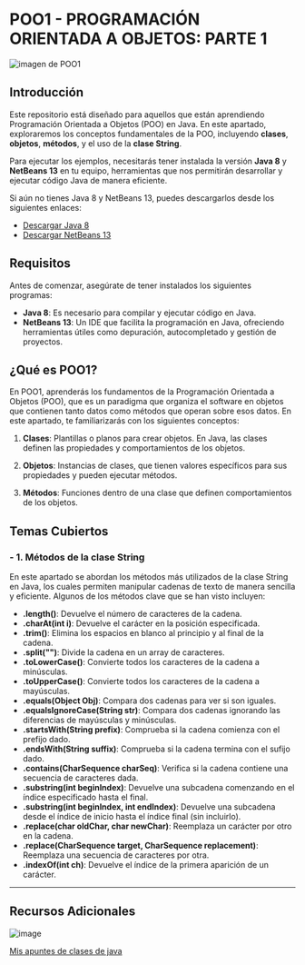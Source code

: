 # POO1 - PROGRAMACIÓN ORIENTADA A OBJETOS: PARTE 1

![imagen de POO1](https://res.cloudinary.com/pym/image/upload/c_scale,f_auto,q_auto,w_1200/v1/series/fundamentos-java-poo)

## Introducción
Este repositorio está diseñado para aquellos que están aprendiendo Programación Orientada a Objetos (POO) en Java. En este apartado, exploraremos los conceptos fundamentales de la POO, incluyendo **clases**, **objetos**, **métodos**, y el uso de la **clase String**.

Para ejecutar los ejemplos, necesitarás tener instalada la versión **Java 8** y **NetBeans 13** en tu equipo, herramientas que nos permitirán desarrollar y ejecutar código Java de manera eficiente.

Si aún no tienes Java 8 y NetBeans 13, puedes descargarlos desde los siguientes enlaces:
* [Descargar Java 8](https://www.oracle.com/java/technologies/downloads/#java8)
* [Descargar NetBeans 13](https://netbeans.apache.org/front/main/download/index.html)

## Requisitos

Antes de comenzar, asegúrate de tener instalados los siguientes programas:
* **Java 8**: Es necesario para compilar y ejecutar código en Java.
* **NetBeans 13**: Un IDE que facilita la programación en Java, ofreciendo herramientas útiles como depuración, autocompletado y gestión de proyectos.


## ¿Qué es POO1?

En POO1, aprenderás los fundamentos de la Programación Orientada a Objetos (POO), que es un paradigma que organiza el software en objetos que contienen tanto datos como métodos que operan sobre esos datos. En este apartado, te familiarizarás con los siguientes conceptos:

1. **Clases**: Plantillas o planos para crear objetos. En Java, las clases definen las propiedades y comportamientos de los objetos.

2. **Objetos**: Instancias de clases, que tienen valores específicos para sus propiedades y pueden ejecutar métodos.

3. **Métodos**: Funciones dentro de una clase que definen comportamientos de los objetos.


## Temas Cubiertos
### - 1. Métodos de la clase String
En este apartado se abordan los métodos más utilizados de la clase String en Java, los cuales permiten manipular cadenas de texto de manera sencilla y eficiente. Algunos de los métodos clave que se han visto incluyen:

- **.length()**: Devuelve el número de caracteres de la cadena.
- **.charAt(int i)**: Devuelve el carácter en la posición especificada.
- **.trim()**: Elimina los espacios en blanco al principio y al final de la cadena.
- **.split("")**: Divide la cadena en un array de caracteres.
- **.toLowerCase()**: Convierte todos los caracteres de la cadena a minúsculas.
- **.toUpperCase()**: Convierte todos los caracteres de la cadena a mayúsculas.
- **.equals(Object Obj)**: Compara dos cadenas para ver si son iguales.
- **.equalsIgnoreCase(String str)**: Compara dos cadenas ignorando las diferencias de mayúsculas y minúsculas.
- **.startsWith(String prefix)**: Comprueba si la cadena comienza con el prefijo dado.
- **.endsWith(String suffix)**: Comprueba si la cadena termina con el sufijo dado.
- **.contains(CharSequence charSeq)**: Verifica si la cadena contiene una secuencia de caracteres dada.
- **.substring(int beginIndex)**: Devuelve una subcadena comenzando en el índice especificado hasta el final.
- **.substring(int beginIndex, int endIndex)**: Devuelve una subcadena desde el índice de inicio hasta el índice final (sin incluirlo).
- **.replace(char oldChar, char newChar)**: Reemplaza un carácter por otro en la cadena.
- **.replace(CharSequence target, CharSequence replacement)**: Reemplaza una secuencia de caracteres por otra.
- **.indexOf(int ch)**: Devuelve el índice de la primera aparición de un carácter.


***
## Recursos Adicionales

![image](https://github.com/user-attachments/assets/53a6fcdb-a9b9-484e-a289-447ea763fdf9)

[Mis apuntes de clases de java](https://docs.google.com/document/d/1UQKqXJs8Lfmtzleo0wHB9RxlRbQ_zkJz3XWycYPm5ko/edit?usp=sharing)
